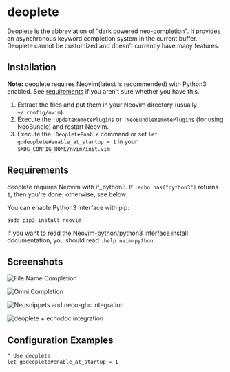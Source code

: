 deoplete
========

Deoplete is the abbreviation of "dark powered neo-completion".  It
provides an asynchronous keyword completion system in the
current buffer.  Deoplete cannot be customized and doesn't currently have many
features.

## Installation

**Note:** deoplete requires Neovim(latest is recommended) with Python3 enabled.
See [requirements](#requirements) if you aren't sure whether you have this.

1. Extract the files and put them in your Neovim directory
   (usually `~/.config/nvim`).
2. Execute the `:UpdateRemotePlugins` or `:NeoBundleRemotePlugins` (for using
   NeoBundle) and restart Neovim.
3. Execute the `:DeopleteEnable` command or set `let g:deoplete#enable_at_startup = 1`
   in your `$XDG_CONFIG_HOME/nvim/init.vim`

## Requirements

deoplete requires Neovim with if\_python3.
If `:echo has("python3")` returns `1`, then you're done; otherwise, see below.

You can enable Python3 interface with pip:

    sudo pip3 install neovim

If you want to read the Neovim-python/python3 interface install documentation,
you should read `:help nvim-python`.

## Screenshots

![File Name Completion](https://cloud.githubusercontent.com/assets/7141867/11717027/a99cac54-9f73-11e5-91ce-bce9274692e4.png)

![Omni Completion](https://cloud.githubusercontent.com/assets/7141867/11717030/ae809a28-9f73-11e5-8c12-79fe9c460401.png)

![Neosnippets and neco-ghc integration](https://cloud.githubusercontent.com/assets/7141867/11717032/b4159c0e-9f73-11e5-91ee-404e6390366a.png)

![deoplete + echodoc integration](https://github.com/archSeer/nvim-elixir/blob/master/autocomplete.gif)

## Configuration Examples

```vim
" Use deoplete.
let g:deoplete#enable_at_startup = 1
```
